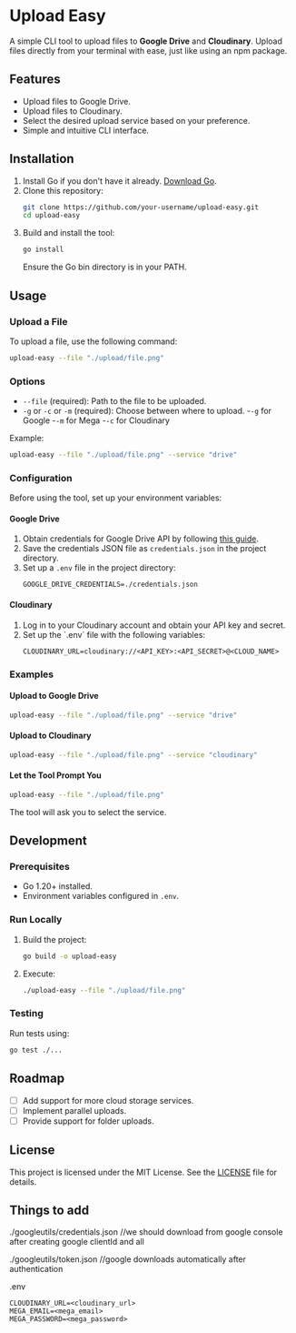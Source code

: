 # Upload Easy

A simple CLI tool to upload files to **Google Drive** and **Cloudinary**. Upload files directly from your terminal with ease, just like using an npm package.

## Features

- Upload files to Google Drive.
- Upload files to Cloudinary.
- Select the desired upload service based on your preference.
- Simple and intuitive CLI interface.

## Installation

1. Install Go if you don't have it already. [Download Go](https://go.dev/dl/).
2. Clone this repository:
   ```bash
   git clone https://github.com/your-username/upload-easy.git
   cd upload-easy
   ```
3. Build and install the tool:
   ```bash
   go install
   ```
   Ensure the Go bin directory is in your PATH.

## Usage

### Upload a File

To upload a file, use the following command:
```bash
upload-easy --file "./upload/file.png"
```

### Options

- `--file` (required): Path to the file to be uploaded.
- `-g` or `-c` or `-m` (required): Choose between where to upload.
   -`-g` for Google
   -`-m` for Mega
   -`-c` for Cloudinary

Example:
```bash
upload-easy --file "./upload/file.png" --service "drive"
```

### Configuration

Before using the tool, set up your environment variables:

#### Google Drive

1. Obtain credentials for Google Drive API by following [this guide](https://developers.google.com/drive/api/v3/quickstart/go).
2. Save the credentials JSON file as `credentials.json` in the project directory.
3. Set up a `.env` file in the project directory:
   ```env
   GOOGLE_DRIVE_CREDENTIALS=./credentials.json
   ```

#### Cloudinary

1. Log in to your Cloudinary account and obtain your API key and secret.
2. Set up the \`.env\` file with the following variables:
   ```env
   CLOUDINARY_URL=cloudinary://<API_KEY>:<API_SECRET>@<CLOUD_NAME>
   ```

### Examples

#### Upload to Google Drive

```bash
upload-easy --file "./upload/file.png" --service "drive"
```

#### Upload to Cloudinary

```bash
upload-easy --file "./upload/file.png" --service "cloudinary"
```

#### Let the Tool Prompt You

```bash
upload-easy --file "./upload/file.png"
```
The tool will ask you to select the service.

## Development

### Prerequisites

- Go 1.20+ installed.
- Environment variables configured in `.env`.

### Run Locally

1. Build the project:
   ```bash
   go build -o upload-easy
   ```
2. Execute:
   ```bash
   ./upload-easy --file "./upload/file.png"
   ```

### Testing

Run tests using:
```bash
go test ./...
```

## Roadmap

- [ ] Add support for more cloud storage services.
- [ ] Implement parallel uploads.
- [ ] Provide support for folder uploads.

## License

This project is licensed under the MIT License. See the [LICENSE](LICENSE) file for details.


## Things to add 
./googleutils/credentials.json
//we should download from google console after creating google clientId and all

./googleutils/token.json 
//google downloads automatically after authentication


.env
```
CLOUDINARY_URL=<cloudinary_url>
MEGA_EMAIL=<mega_email>
MEGA_PASSWORD=<mega_password>
```